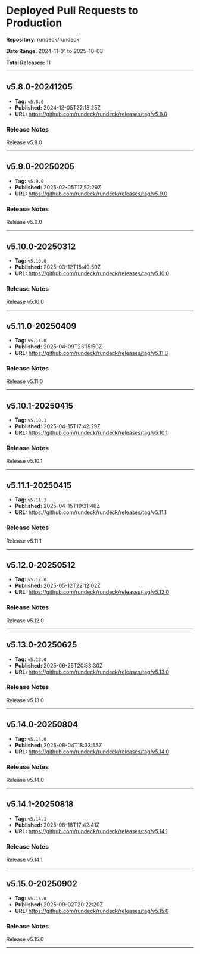 # Deployed Pull Requests to Production

**Repository:** rundeck/rundeck

**Date Range:** 2024-11-01 to 2025-10-03

**Total Releases:** 11

---

## v5.8.0-20241205

- **Tag:** `v5.8.0`
- **Published:** 2024-12-05T22:18:25Z
- **URL:** https://github.com/rundeck/rundeck/releases/tag/v5.8.0

### Release Notes

Release v5.8.0

---

## v5.9.0-20250205

- **Tag:** `v5.9.0`
- **Published:** 2025-02-05T17:52:29Z
- **URL:** https://github.com/rundeck/rundeck/releases/tag/v5.9.0

### Release Notes

Release v5.9.0

---

## v5.10.0-20250312

- **Tag:** `v5.10.0`
- **Published:** 2025-03-12T15:49:50Z
- **URL:** https://github.com/rundeck/rundeck/releases/tag/v5.10.0

### Release Notes

Release v5.10.0

---

## v5.11.0-20250409

- **Tag:** `v5.11.0`
- **Published:** 2025-04-09T23:15:50Z
- **URL:** https://github.com/rundeck/rundeck/releases/tag/v5.11.0

### Release Notes

Release v5.11.0

---

## v5.10.1-20250415

- **Tag:** `v5.10.1`
- **Published:** 2025-04-15T17:42:29Z
- **URL:** https://github.com/rundeck/rundeck/releases/tag/v5.10.1

### Release Notes

Release v5.10.1

---

## v5.11.1-20250415

- **Tag:** `v5.11.1`
- **Published:** 2025-04-15T19:31:46Z
- **URL:** https://github.com/rundeck/rundeck/releases/tag/v5.11.1

### Release Notes

Release v5.11.1

---

## v5.12.0-20250512

- **Tag:** `v5.12.0`
- **Published:** 2025-05-12T22:12:02Z
- **URL:** https://github.com/rundeck/rundeck/releases/tag/v5.12.0

### Release Notes

Release v5.12.0

---

## v5.13.0-20250625

- **Tag:** `v5.13.0`
- **Published:** 2025-06-25T20:53:30Z
- **URL:** https://github.com/rundeck/rundeck/releases/tag/v5.13.0

### Release Notes

Release v5.13.0

---

## v5.14.0-20250804

- **Tag:** `v5.14.0`
- **Published:** 2025-08-04T18:33:55Z
- **URL:** https://github.com/rundeck/rundeck/releases/tag/v5.14.0

### Release Notes

Release v5.14.0

---

## v5.14.1-20250818

- **Tag:** `v5.14.1`
- **Published:** 2025-08-18T17:42:41Z
- **URL:** https://github.com/rundeck/rundeck/releases/tag/v5.14.1

### Release Notes

Release v5.14.1

---

## v5.15.0-20250902

- **Tag:** `v5.15.0`
- **Published:** 2025-09-02T20:22:20Z
- **URL:** https://github.com/rundeck/rundeck/releases/tag/v5.15.0

### Release Notes

Release v5.15.0

---

